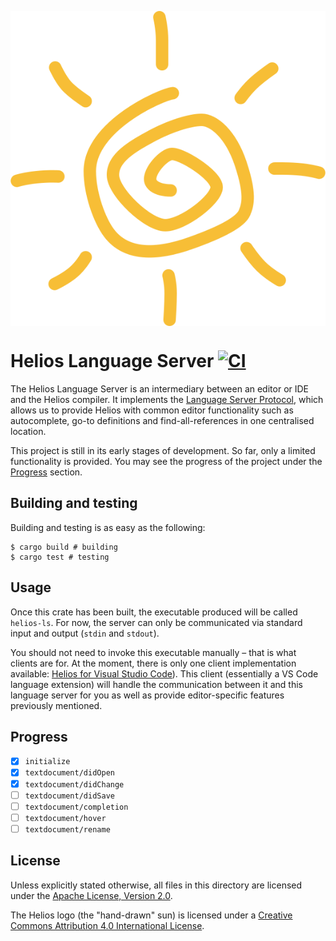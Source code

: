<p align="center">
  <img src="assets/logo.svg" alt="logo" align="center">
</p>

# Helios Language Server [![CI][badge]][ci]

The Helios Language Server is an intermediary between an editor or IDE and the
Helios compiler. It implements the [Language Server Protocol][language-server-protocol],
which allows us to provide Helios with common editor functionality such as
autocomplete, go-to definitions and find-all-references in one centralised
location.

This project is still in its early stages of development. So far, only a limited
functionality is provided. You may see the progress of the project under the
[Progress](#Progress) section.

## Building and testing

Building and testing is as easy as the following:

```shell
$ cargo build # building
$ cargo test # testing
```

## Usage

Once this crate has been built, the executable produced will be called
`helios-ls`. For now, the server can only be communicated via standard input and
output (`stdin` and `stdout`).

You should not need to invoke this executable manually – that is what clients
are for. At the moment, there is only one client implementation available:
[Helios for Visual Studio Code][vscode-helios-github]). This client (essentially
a VS Code language extension) will handle the communication between it and this
language server for you as well as provide editor-specific features previously
mentioned.

## Progress

- [x] `initialize`
- [x] `textdocument/didOpen`
- [x] `textdocument/didChange`
- [ ] `textdocument/didSave`
- [ ] `textdocument/completion`
- [ ] `textdocument/hover`
- [ ] `textdocument/rename`

## License

Unless explicitly stated otherwise, all files in this directory are licensed
under the [Apache License, Version 2.0][apache-license].

The Helios logo (the "hand-drawn" sun) is licensed under a [Creative Commons
Attribution 4.0 International License][cc-license].

[apache-license]: http://www.apache.org/licenses/LICENSE-2.0
[badge]: https://github.com/helios-lang/helios-ls/workflows/CI/badge.svg
[cc-license]: http://creativecommons.org/licenses/by/4.0/
[ci]: https://github.com/helios-lang/helios-ls/actions?query=workflow:%22CI%22
[language-server-protocol]: https://microsoft.github.io/language-server-protocol/
[vscode-helios-github]: https://github.com/helios-lang/vscode-helios
